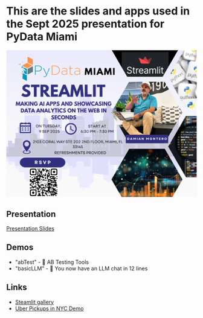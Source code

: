 # This are the slides and apps used in the Sept 2025 presentation for PyData Miami

![Presentation Image](PyDataPresentation.png)

## Presentation
[Presentation Slides](https://docs.google.com/presentation/d/1EbxWSGVP_Gb1wyJL3g3FhtNBxOfdTJ4_jvUEcEmxB-s/edit?usp=sharing)

## Demos
-  "abTest" - 🧪 AB Testing Tools
- "basicLLM" - 🤖 You now have an LLM chat in 12 lines

## Links 
- [Steamlit gallery](https://streamlit.io/gallery)
- [Uber Pickups in NYC Demo](https://github.com/streamlit/demo-uber-nyc-pickups)
